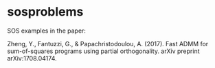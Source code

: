 # sosproblems

SOS examples in the paper:

Zheng, Y., Fantuzzi, G., & Papachristodoulou, A. (2017). Fast ADMM for sum-of-squares programs using partial orthogonality. arXiv preprint arXiv:1708.04174.
